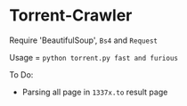 # Torrent-Crawler

Require 'BeautifulSoup', `Bs4` and `Request`

Usage = `python torrent.py fast and furious`

To Do:
- Parsing all page in `1337x.to` result page
